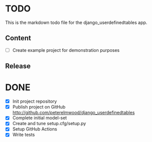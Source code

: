 # TODO

This is the markdown todo file for the django_userdefinedtables app.

## Content

- [ ] Create example project for demonstration purposes

## Release


# DONE

- [x] Init project repository
- [x] Publish project on GitHub
      http://github.com/peterelmwood/django_userdefinedtables
- [x] Complete initial model-set
- [x] Create and tune setup.cfg/setup.py
- [x] Setup GitHub Actions
- [x] Write tests
